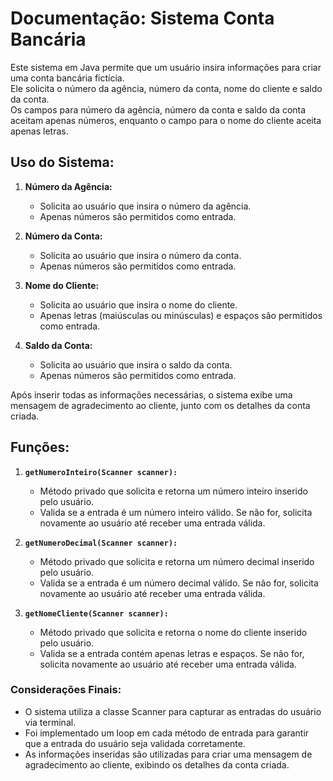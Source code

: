 # Documentação: Sistema Conta Bancária

Este sistema em Java permite que um usuário insira informações para criar uma conta bancária fictícia.<br>
Ele solicita o número da agência, número da conta, nome do cliente e saldo da conta.<br>
Os campos para número da agência, número da conta e saldo da conta aceitam apenas números, enquanto o campo para o nome do cliente aceita apenas letras. 

## Uso do Sistema:

1. **Número da Agência:**
   - Solicita ao usuário que insira o número da agência.
   - Apenas números são permitidos como entrada.

2. **Número da Conta:**
   - Solicita ao usuário que insira o número da conta.
   - Apenas números são permitidos como entrada.

3. **Nome do Cliente:**
   - Solicita ao usuário que insira o nome do cliente.
   - Apenas letras (maiúsculas ou minúsculas) e espaços são permitidos como entrada.

4. **Saldo da Conta:**
   - Solicita ao usuário que insira o saldo da conta.
   - Apenas números são permitidos como entrada.

Após inserir todas as informações necessárias, o sistema exibe uma mensagem de agradecimento ao cliente, junto com os detalhes da conta criada.

## Funções:

1. **`getNumeroInteiro(Scanner scanner):`**
   - Método privado que solicita e retorna um número inteiro inserido pelo usuário.
   - Valida se a entrada é um número inteiro válido. Se não for, solicita novamente ao usuário até receber uma entrada válida.

2. **`getNumeroDecimal(Scanner scanner):`**
   - Método privado que solicita e retorna um número decimal inserido pelo usuário.
   - Valida se a entrada é um número decimal válido. Se não for, solicita novamente ao usuário até receber uma entrada válida.

3. **`getNomeCliente(Scanner scanner):`**
   - Método privado que solicita e retorna o nome do cliente inserido pelo usuário.
   - Valida se a entrada contém apenas letras e espaços. Se não for, solicita novamente ao usuário até receber uma entrada válida.

### Considerações Finais:

- O sistema utiliza a classe Scanner para capturar as entradas do usuário via terminal.
- Foi implementado um loop em cada método de entrada para garantir que a entrada do usuário seja validada corretamente.
- As informações inseridas são utilizadas para criar uma mensagem de agradecimento ao cliente, exibindo os detalhes da conta criada.
